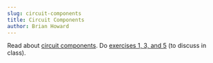 ```yaml
---
slug: circuit-components
title: Circuit Components
author: Brian Howard
---
```


Read about [circuit components](/docs/logic/components).
Do [exercises 1, 3, and 5](/docs/logic/components#exercises) (to discuss in class).
